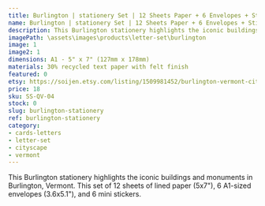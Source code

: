 ```yaml
---
title: Burlington | stationery Set | 12 Sheets Paper + 6 Envelopes + Stickers
name: Burlington | stationery Set | 12 Sheets Paper + 6 Envelopes + Stickers
description: This Burlington stationery highlights the iconic buildings and monuments in Burlington, Vermont. This set of 12 sheets of lined paper (5x7"), 6 A1-sized envelopes (3.6x5.1"), and 6 mini stickers. 
imagePath: \assets\images\products\letter-set\burlington
image: 1
image2: 1
dimensions: A1 - 5" x 7" (127mm x 178mm)
materials: 30% recycled text paper with felt finish
featured: 0
etsy: https://soijen.etsy.com/listing/1509981452/burlington-vermont-cityscape-stationery?utm_source=Copy&utm_medium=ListingManager&utm_campaign=Share&utm_term=so.lmsm&share_time=1695259139752
price: 18
sku: SS-QV-04
stock: 0
slug: burlington-stationery
ref: burlington-stationery
category:
- cards-letters
- letter-set
- cityscape
- vermont
---
```

This Burlington stationery highlights the iconic buildings and monuments in Burlington, Vermont. This set of 12 sheets of lined paper (5x7"), 6 A1-sized envelopes (3.6x5.1"), and 6 mini stickers. 

